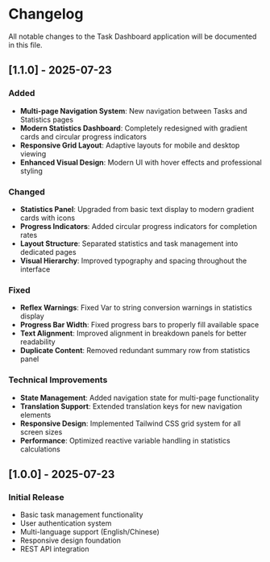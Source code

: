 # Changelog

All notable changes to the Task Dashboard application will be documented in this file.

## [1.1.0] - 2025-07-23

### Added
- **Multi-page Navigation System**: New navigation between Tasks and Statistics pages
- **Modern Statistics Dashboard**: Completely redesigned with gradient cards and circular progress indicators
- **Responsive Grid Layout**: Adaptive layouts for mobile and desktop viewing
- **Enhanced Visual Design**: Modern UI with hover effects and professional styling

### Changed
- **Statistics Panel**: Upgraded from basic text display to modern gradient cards with icons
- **Progress Indicators**: Added circular progress indicators for completion rates
- **Layout Structure**: Separated statistics and task management into dedicated pages
- **Visual Hierarchy**: Improved typography and spacing throughout the interface

### Fixed
- **Reflex Warnings**: Fixed Var to string conversion warnings in statistics display
- **Progress Bar Width**: Fixed progress bars to properly fill available space
- **Text Alignment**: Improved alignment in breakdown panels for better readability
- **Duplicate Content**: Removed redundant summary row from statistics panel

### Technical Improvements
- **State Management**: Added navigation state for multi-page functionality
- **Translation Support**: Extended translation keys for new navigation elements
- **Responsive Design**: Implemented Tailwind CSS grid system for all screen sizes
- **Performance**: Optimized reactive variable handling in statistics calculations

## [1.0.0] - 2025-07-23

### Initial Release
- Basic task management functionality
- User authentication system
- Multi-language support (English/Chinese)
- Responsive design foundation
- REST API integration